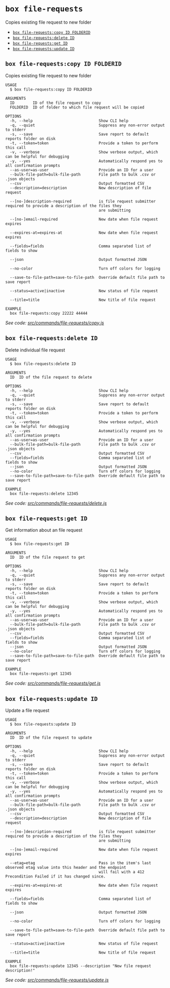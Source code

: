`box file-requests`
===================

Copies existing file request to new folder

* [`box file-requests:copy ID FOLDERID`](#box-file-requestscopy-id-folderid)
* [`box file-requests:delete ID`](#box-file-requestsdelete-id)
* [`box file-requests:get ID`](#box-file-requestsget-id)
* [`box file-requests:update ID`](#box-file-requestsupdate-id)

## `box file-requests:copy ID FOLDERID`

Copies existing file request to new folder

```
USAGE
  $ box file-requests:copy ID FOLDERID

ARGUMENTS
  ID        ID of the file request to copy
  FOLDERID  ID of folder to which file request will be copied

OPTIONS
  -h, --help                             Show CLI help
  -q, --quiet                            Suppress any non-error output to stderr
  -s, --save                             Save report to default reports folder on disk
  -t, --token=token                      Provide a token to perform this call
  -v, --verbose                          Show verbose output, which can be helpful for debugging
  -y, --yes                              Automatically respond yes to all confirmation prompts
  --as-user=as-user                      Provide an ID for a user
  --bulk-file-path=bulk-file-path        File path to bulk .csv or .json objects
  --csv                                  Output formatted CSV
  --description=description              New description of file request

  --[no-]description-required            is file request submitter required to provide a description of the files they
                                         are submitting

  --[no-]email-required                  New date when file request expires

  --expires-at=expires-at                New date when file request expires

  --fields=fields                        Comma separated list of fields to show

  --json                                 Output formatted JSON

  --no-color                             Turn off colors for logging

  --save-to-file-path=save-to-file-path  Override default file path to save report

  --status=active|inactive               New status of file request

  --title=title                          New title of file request

EXAMPLE
  box file-requests:copy 22222 44444
```

_See code: [src/commands/file-requests/copy.js](https://github.com/box/boxcli/blob/v3.6.0/src/commands/file-requests/copy.js)_

## `box file-requests:delete ID`

Delete individual file request

```
USAGE
  $ box file-requests:delete ID

ARGUMENTS
  ID  ID of the file request to delete

OPTIONS
  -h, --help                             Show CLI help
  -q, --quiet                            Suppress any non-error output to stderr
  -s, --save                             Save report to default reports folder on disk
  -t, --token=token                      Provide a token to perform this call
  -v, --verbose                          Show verbose output, which can be helpful for debugging
  -y, --yes                              Automatically respond yes to all confirmation prompts
  --as-user=as-user                      Provide an ID for a user
  --bulk-file-path=bulk-file-path        File path to bulk .csv or .json objects
  --csv                                  Output formatted CSV
  --fields=fields                        Comma separated list of fields to show
  --json                                 Output formatted JSON
  --no-color                             Turn off colors for logging
  --save-to-file-path=save-to-file-path  Override default file path to save report

EXAMPLE
  box file-requests:delete 12345
```

_See code: [src/commands/file-requests/delete.js](https://github.com/box/boxcli/blob/v3.6.0/src/commands/file-requests/delete.js)_

## `box file-requests:get ID`

Get information about an file request

```
USAGE
  $ box file-requests:get ID

ARGUMENTS
  ID  ID of the file request to get

OPTIONS
  -h, --help                             Show CLI help
  -q, --quiet                            Suppress any non-error output to stderr
  -s, --save                             Save report to default reports folder on disk
  -t, --token=token                      Provide a token to perform this call
  -v, --verbose                          Show verbose output, which can be helpful for debugging
  -y, --yes                              Automatically respond yes to all confirmation prompts
  --as-user=as-user                      Provide an ID for a user
  --bulk-file-path=bulk-file-path        File path to bulk .csv or .json objects
  --csv                                  Output formatted CSV
  --fields=fields                        Comma separated list of fields to show
  --json                                 Output formatted JSON
  --no-color                             Turn off colors for logging
  --save-to-file-path=save-to-file-path  Override default file path to save report

EXAMPLE
  box file-requests:get 12345
```

_See code: [src/commands/file-requests/get.js](https://github.com/box/boxcli/blob/v3.6.0/src/commands/file-requests/get.js)_

## `box file-requests:update ID`

Update a file request

```
USAGE
  $ box file-requests:update ID

ARGUMENTS
  ID  ID of the file request to update

OPTIONS
  -h, --help                             Show CLI help
  -q, --quiet                            Suppress any non-error output to stderr
  -s, --save                             Save report to default reports folder on disk
  -t, --token=token                      Provide a token to perform this call
  -v, --verbose                          Show verbose output, which can be helpful for debugging
  -y, --yes                              Automatically respond yes to all confirmation prompts
  --as-user=as-user                      Provide an ID for a user
  --bulk-file-path=bulk-file-path        File path to bulk .csv or .json objects
  --csv                                  Output formatted CSV
  --description=description              New description of file request

  --[no-]description-required            is file request submitter required to provide a description of the files they
                                         are submitting

  --[no-]email-required                  New date when file request expires

  --etag=etag                            Pass in the item's last observed etag value into this header and the endpoint
                                         will fail with a 412 Precondition Failed if it has changed since.

  --expires-at=expires-at                New date when file request expires

  --fields=fields                        Comma separated list of fields to show

  --json                                 Output formatted JSON

  --no-color                             Turn off colors for logging

  --save-to-file-path=save-to-file-path  Override default file path to save report

  --status=active|inactive               New status of file request

  --title=title                          New title of file request

EXAMPLE
  box file-requests:update 12345 --description "New file request description!"
```

_See code: [src/commands/file-requests/update.js](https://github.com/box/boxcli/blob/v3.6.0/src/commands/file-requests/update.js)_
